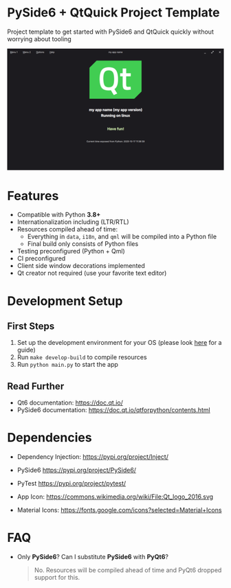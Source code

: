 # PySide6 + QtQuick Project Template

Project template to get started with PySide6 and QtQuick quickly without worrying about tooling

![screenshot](docs/picture.png)

# Features

* Compatible with Python **3.8+**
* Internationalization including (LTR/RTL)
* Resources compiled ahead of time:
    * Everything in `data`, `i18n`, and `qml` will be compiled into a Python file
    * Final build only consists of Python files
* Testing preconfigured (Python + Qml)
* CI preconfigured
* Client side window decorations implemented
* Qt creator not required (use your favorite text editor)

# Development Setup

## First Steps

1. Set up the development environment for your OS (please look [here](docs/developer) for a guide)
2. Run `make develop-build` to compile resources
3. Run `python main.py` to start the app

## Read Further

* Qt6 documentation: https://doc.qt.io/
* PySide6 documentation: https://doc.qt.io/qtforpython/contents.html

# Dependencies

* Dependency Injection: https://pypi.org/project/Inject/
* PySide6 https://pypi.org/project/PySide6/
* PyTest https://pypi.org/project/pytest/


* App Icon: https://commons.wikimedia.org/wiki/File:Qt_logo_2016.svg
* Material Icons: https://fonts.google.com/icons?selected=Material+Icons

# FAQ

* Only **PySide6**? Can I substitute **PySide6** with **PyQt6**?
  > No. Resources will be compiled ahead of time and PyQt6 dropped support for this.
